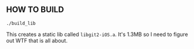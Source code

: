 HOW TO BUILD
------------

`./build_lib`

This creates a static lib called `libgit2-iOS.a`. It's 1.3MB so I need
to figure out WTF that is all about.
